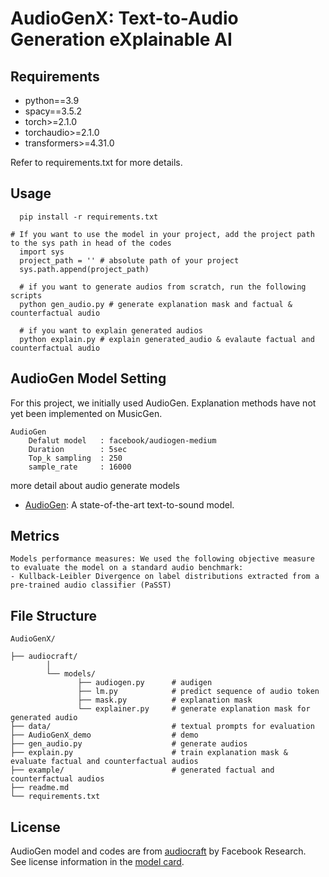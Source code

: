 # AudioGenX: Text-to-Audio Generation eXplainable AI

## Requirements
- python==3.9
- spacy==3.5.2
- torch>=2.1.0
- torchaudio>=2.1.0
- transformers>=4.31.0

Refer to requirements.txt for more details.

## Usage
```shell
  pip install -r requirements.txt
  
# If you want to use the model in your project, add the project path to the sys path in head of the codes
  import sys
  project_path = '' # absolute path of your project
  sys.path.append(project_path)
  
  # if you want to generate audios from scratch, run the following scripts
  python gen_audio.py # generate explanation mask and factual & counterfactual audio

  # if you want to explain generated audios
  python explain.py # explain generated_audio & evalaute factual and counterfactual audio
```

## AudioGen Model Setting
For this project, we initially used AudioGen. 
Explanation methods have not yet been implemented on MusicGen.

    AudioGen
        Defalut model   : facebook/audiogen-medium
        Duration        : 5sec
        Top_k sampling  : 250
        sample_rate     : 16000

more detail about audio generate models
* [AudioGen](https://github.com/facebookresearch/audiocraft/blob/main/docs/AUDIOGEN.md): A state-of-the-art text-to-sound model.

## Metrics
    Models performance measures: We used the following objective measure to evaluate the model on a standard audio benchmark:
    - Kullback-Leibler Divergence on label distributions extracted from a pre-trained audio classifier (PaSST)


## File Structure
```
AudioGenX/

├── audiocraft/                     
        │
        └── models/                 
               ├── audiogen.py      # audigen 
               ├── lm.py            # predict sequence of audio token
               ├── mask.py          # explanation mask 
               └── explainer.py     # generate explanation mask for generated audio                     
├── data/                           # textual prompts for evaluation
├── AudioGenX_demo                  # demo 
├── gen_audio.py                    # generate audios
├── explain.py                      # train explanation mask & evaluate factual and counterfactual audios
├── example/                        # generated factual and counterfactual audios
├── readme.md                       
└── requirements.txt                
```


## License
AudioGen model and codes are from [audiocraft](https://github.com/facebookresearch/audiocraft/tree/main) by Facebook Research.  
See license information in the [model card](https://github.com/facebookresearch/audiocraft/blob/main/model_cards/AUDIOGEN_MODEL_CARD.md).
